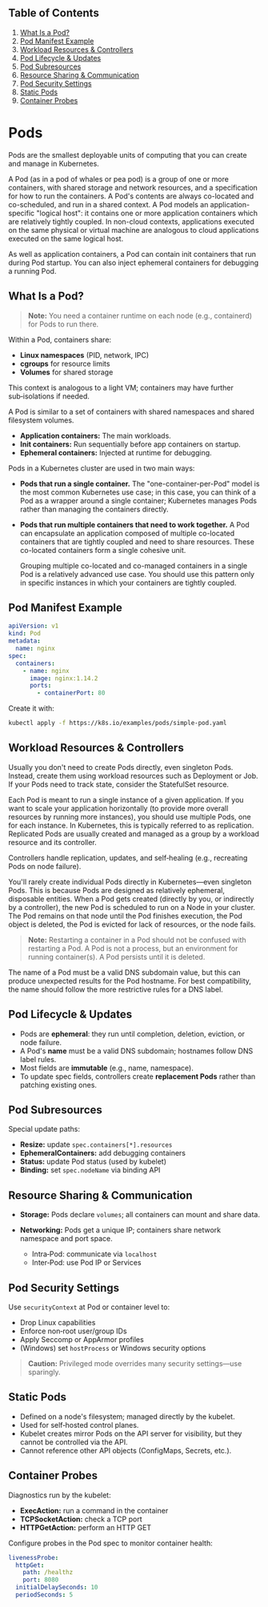 ## Table of Contents

1. [What Is a Pod?](#what-is-a-pod)  
1. [Pod Manifest Example](#pod-manifest-example)  
1. [Workload Resources & Controllers](#workload-resources--controllers)  
1. [Pod Lifecycle & Updates](#pod-lifecycle--updates)  
1. [Pod Subresources](#pod-subresources)  
1. [Resource Sharing & Communication](#resource-sharing--communication)  
1. [Pod Security Settings](#pod-security-settings)  
1. [Static Pods](#static-pods)  
1. [Container Probes](#container-probes)  

# Pods

Pods are the smallest deployable units of computing that you can create and manage in Kubernetes.

A Pod (as in a pod of whales or pea pod) is a group of one or more containers, with shared storage and network resources, and a specification for how to run the containers. A Pod's contents are always co-located and co-scheduled, and run in a shared context. A Pod models an application-specific "logical host": it contains one or more application containers which are relatively tightly coupled. In non-cloud contexts, applications executed on the same physical or virtual machine are analogous to cloud applications executed on the same logical host.

As well as application containers, a Pod can contain init containers that run during Pod startup. You can also inject ephemeral containers for debugging a running Pod.

## What Is a Pod?

> **Note:** You need a container runtime on each node (e.g., containerd) for Pods to run there.

Within a Pod, containers share:

- **Linux namespaces** (PID, network, IPC)  
- **cgroups** for resource limits  
- **Volumes** for shared storage  

This context is analogous to a light VM; containers may have further sub‑isolations if needed.

A Pod is similar to a set of containers with shared namespaces and shared filesystem volumes.

- **Application containers:** The main workloads.  
- **Init containers:** Run sequentially before app containers on startup.  
- **Ephemeral containers:** Injected at runtime for debugging.

Pods in a Kubernetes cluster are used in two main ways:

- **Pods that run a single container.** The "one-container-per-Pod" model is the most common Kubernetes use case; in this case, you can think of a Pod as a wrapper around a single container; Kubernetes manages Pods rather than managing the containers directly.

- **Pods that run multiple containers that need to work together.** A Pod can encapsulate an application composed of multiple co-located containers that are tightly coupled and need to share resources. These co-located containers form a single cohesive unit.

    Grouping multiple co-located and co-managed containers in a single Pod is a relatively advanced use case. You should use this pattern only in specific instances in which your containers are tightly coupled.


## Pod Manifest Example

```yaml
apiVersion: v1
kind: Pod
metadata:
  name: nginx
spec:
  containers:
    - name: nginx
      image: nginx:1.14.2
      ports:
        - containerPort: 80
```

Create it with:

```bash
kubectl apply -f https://k8s.io/examples/pods/simple-pod.yaml
```


## Workload Resources & Controllers

Usually you don't need to create Pods directly, even singleton Pods. Instead, create them using workload resources such as Deployment or Job. If your Pods need to track state, consider the StatefulSet resource.

Each Pod is meant to run a single instance of a given application. If you want to scale your application horizontally (to provide more overall resources by running more instances), you should use multiple Pods, one for each instance. In Kubernetes, this is typically referred to as replication. Replicated Pods are usually created and managed as a group by a workload resource and its controller.

Controllers handle replication, updates, and self‑healing (e.g., recreating Pods on node failure).

You'll rarely create individual Pods directly in Kubernetes—even singleton Pods. This is because Pods are designed as relatively ephemeral, disposable entities. When a Pod gets created (directly by you, or indirectly by a controller), the new Pod is scheduled to run on a Node in your cluster. The Pod remains on that node until the Pod finishes execution, the Pod object is deleted, the Pod is evicted for lack of resources, or the node fails.

> **Note:**
Restarting a container in a Pod should not be confused with restarting a Pod. A Pod is not a process, but an environment for running container(s). A Pod persists until it is deleted.

The name of a Pod must be a valid DNS subdomain value, but this can produce unexpected results for the Pod hostname. For best compatibility, the name should follow the more restrictive rules for a DNS label.



## Pod Lifecycle & Updates

* Pods are **ephemeral**: they run until completion, deletion, eviction, or node failure.
* A Pod's **name** must be a valid DNS subdomain; hostnames follow DNS label rules.
* Most fields are **immutable** (e.g., name, namespace).
* To update spec fields, controllers create **replacement Pods** rather than patching existing ones.


## Pod Subresources

Special update paths:

* **Resize:** update `spec.containers[*].resources`
* **EphemeralContainers:** add debugging containers
* **Status:** update Pod status (used by kubelet)
* **Binding:** set `spec.nodeName` via binding API


## Resource Sharing & Communication

* **Storage:** Pods declare `volumes`; all containers can mount and share data.
* **Networking:** Pods get a unique IP; containers share network namespace and port space.

  * Intra‑Pod: communicate via `localhost`
  * Inter‑Pod: use Pod IP or Services


## Pod Security Settings

Use `securityContext` at Pod or container level to:

* Drop Linux capabilities
* Enforce non‑root user/group IDs
* Apply Seccomp or AppArmor profiles
* (Windows) set `hostProcess` or Windows security options

> **Caution:** Privileged mode overrides many security settings—use sparingly.


## Static Pods

* Defined on a node's filesystem; managed directly by the kubelet.
* Used for self‑hosted control planes.
* Kubelet creates mirror Pods on the API server for visibility, but they cannot be controlled via the API.
* Cannot reference other API objects (ConfigMaps, Secrets, etc.).


## Container Probes

Diagnostics run by the kubelet:

* **ExecAction:** run a command in the container
* **TCPSocketAction:** check a TCP port
* **HTTPGetAction:** perform an HTTP GET

Configure probes in the Pod spec to monitor container health:

```yaml
livenessProbe:
  httpGet:
    path: /healthz
    port: 8080
  initialDelaySeconds: 10
  periodSeconds: 5
```